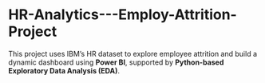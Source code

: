 # HR-Analytics---Employ-Attrition-Project
This project uses IBM’s HR dataset to explore employee attrition and build a dynamic dashboard using **Power BI**, supported by **Python-based Exploratory Data Analysis (EDA)**.

